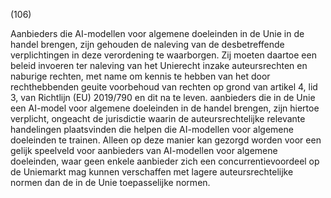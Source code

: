 (106)

Aanbieders die AI-modellen voor algemene doeleinden in de Unie in de handel brengen, zijn gehouden de naleving van de desbetreffende verplichtingen in deze verordening te waarborgen. Zij moeten daartoe een beleid invoeren ter naleving van het Unierecht inzake auteursrechten en naburige rechten, met name om kennis te hebben van het door rechthebbenden geuite voorbehoud van rechten op grond van artikel 4, lid 3, van Richtlijn (EU) 2019/790 en dit na te leven. aanbieders die in de Unie een AI-model voor algemene doeleinden in de handel brengen, zijn hiertoe verplicht, ongeacht de jurisdictie waarin de auteursrechtelijke relevante handelingen plaatsvinden die helpen die AI-modellen voor algemene doeleinden te trainen. Alleen op deze manier kan gezorgd worden voor een gelijk speelveld voor aanbieders van AI-modellen voor algemene doeleinden, waar geen enkele aanbieder zich een concurrentievoordeel op de Uniemarkt mag kunnen verschaffen met lagere auteursrechtelijke normen dan de in de Unie toepasselijke normen.
